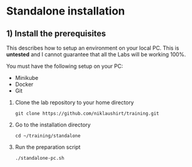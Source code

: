 # Standalone installation

## 1) Install the prerequisites

This describes how to setup an environment on your local PC. 
This is **untested** and I cannot guarantee that all the Labs will be working 100%.

You must have the following setup on your PC:

* Minikube
* Docker 
* Git


1. Clone the lab repository to your home directory

	`git clone https://github.com/niklaushirt/training.git`


2. Go to the installation directory

	`cd ~/training/standalone`

3. Run the preparation script

	`./standalone-pc.sh`
	
	
	
